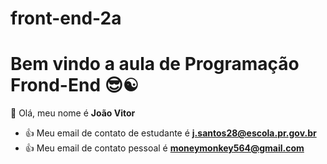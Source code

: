 # front-end-2a
# Bem vindo a aula de Programação Frond-End 😎☯️ 
👋 Olá, meu nome é **João Vitor**


- :+1: Meu email de contato de estudante é **j.santos28@escola.pr.gov.br**
- :+1: Meu email de contato pessoal é **moneymonkey564@gmail.com**
